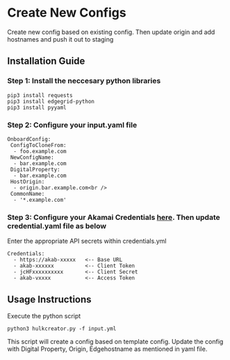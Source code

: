 # Create New Configs

Create new config based on existing config. Then update origin and add hostnames and push it out to staging


## Installation Guide

### Step 1: Install the neccesary python libraries
```
pip3 install requests
pip3 install edgegrid-python
pip3 install pyyaml
```
### Step 2: Configure your input.yaml file
```
OnboardConfig:
 ConfigToCloneFrom:
  - foo.example.com
 NewConfigName:
  - bar.example.com
 DigitalProperty:
  - bar.example.com
 HostOrigin:
  - origin.bar.example.com<br />
 CommonName:
  - '*.example.com'
```

### Step 3: Configure your Akamai Credentials [here](https://developer.akamai.com/api/getting-started). Then update credential.yaml file as below

Enter the appropriate API secrets within credentials.yml
```
Credentials:
  - https://akab-xxxxx   <-- Base URL
  - akab-xxxxxx          <-- Client Token
  - jcHFxxxxxxxxxx       <-- Client Secret
  - akab-vxxxx           <-- Access Token
```

## Usage Instructions

Execute the python script
```
python3 hulkcreator.py -f input.yml
```
This script will create a config based on template config. Update the config with Digital Property, Origin, Edgehostname as mentioned in yaml file. 
